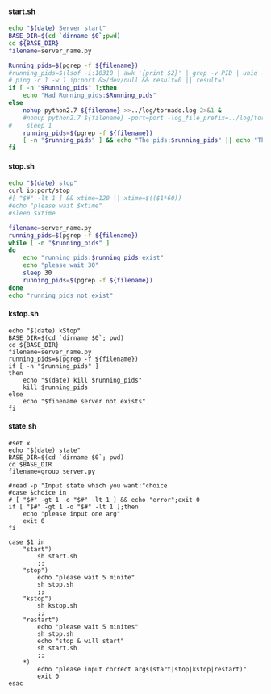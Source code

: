 #### start.sh

```bash
echo "$(date) Server start"
BASE_DIR=$(cd `dirname $0`;pwd)
cd ${BASE_DIR}
filename=server_name.py

Running_pids=$(pgrep -f ${filename})
#running_pids=$(lsof -i:10310 | awk '{print $2}' | grep -v PID | uniq -c)
# ping -c 1 -w 1 ip:port &>/dev/null && result=0 || result=1
if [ -n "$Running_pids" ];then
    echo "Had Running_pids:$Running_pids"
else
    nohup python2.7 ${filename} >>../log/tornado.log 2>&1 &
    #nohup python2.7 ${filename} -port=port -log_file_prefix=../log/tornado@port.log > ../log/tornado.log 2>&1 &
#    sleep 1
    running_pids=$(pgrep -f ${filename})
    [ -n "$running_pids" ] && echo "The pids:$running_pids" || echo "The server fail"
fi
```

#### stop.sh

```bash
echo "$(date) stop"
curl ip:port/stop
#[ "$#" -lt 1 ] && xtime=120 || xtime=$(($1*60))
#echo "please wait $xtime"
#sleep $xtime

filename=server_name.py
running_pids=$(pgrep -f ${filename})
while [ -n "$running_pids" ]
do
    echo "running_pids:$running_pids exist"
    echo "please wait 30"
    sleep 30
    running_pids=$(pgrep -f ${filename})
done
echo "running_pids not exist"
```

#### kstop.sh

    echo "$(date) kStop"
    BASE_DIR=$(cd `dirname $0`; pwd)
    cd ${BASE_DIR}
    filename=server_name.py
    running_pids=$(pgrep -f ${filename})
    if [ -n "$running_pids" ]
    then
        echo "$(date) kill $running_pids"
        kill $running_pids
    else
        echo "$finename server not exists"
    fi

#### state.sh

    #set x
    echo "$(date) state"
    BASE_DIR=$(cd `dirname $0`; pwd)
    cd $BASE_DIR
    filename=group_server.py

    #read -p "Input state which you want:"choice
    #case $choice in 
    # [ "$#" -gt 1 -o "$#" -lt 1 ] && echo "error";exit 0
    if [ "$#" -gt 1 -o "$#" -lt 1 ];then
        echo "please input one arg"
        exit 0
    fi

    case $1 in 
        "start")
            sh start.sh
            ;;
        "stop")
            echo "please wait 5 minite"
            sh stop.sh
            ;;
        "kstop")
            sh kstop.sh
            ;;
        "restart")
            echo "please wait 5 minites"
            sh stop.sh
            echo "stop & will start"
            sh start.sh
            ;;
        *)
            echo "please input correct args(start|stop|kstop|restart)"
            exit 0
    esac



